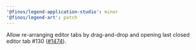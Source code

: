```yaml
---
'@finos/legend-application-studio': minor
'@finos/legend-art': patch
---
```


Allow re-arranging editor tabs by drag-and-drop and opening last closed editor tab #130 ([#1474](https://github.com/finos/legend-studio/pull/1474)).
